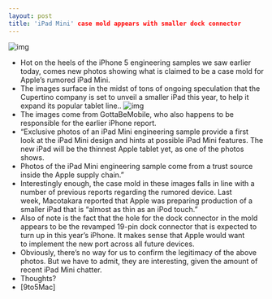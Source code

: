 ```yaml
---
layout: post
title: 'iPad Mini' case mold appears with smaller dock connector
---
```

![img](http://media.idownloadblog.com/wp-content/uploads/2012/07/ipad-mini-bottom-1.jpeg)
* Hot on the heels of the iPhone 5 engineering samples we saw earlier today, comes new photos showing what is claimed to be a case mold for Apple’s rumored iPad Mini.
* The images surface in the midst of tons of ongoing speculation that the Cupertino company is set to unveil a smaller iPad this year, to help it expand its popular tablet line..
![img](http://media.idownloadblog.com/wp-content/uploads/2012/07/ipad-mini-new-ipad-620x92-e1341954858903.jpeg)
* The images come from GottaBeMobile, who also happens to be responsible for the earlier iPhone report.
* “Exclusive photos of an iPad Mini engineering sample provide a first look at the iPad Mini design and hints at possible iPad Mini features. The new iPad will be the thinnest Apple tablet yet, as one of the photos shows.
* Photos of the iPad Mini engineering sample come from a trust source inside the Apple supply chain.”
* Interestingly enough, the case mold in these images falls in line with a number of previous reports regarding the rumored device. Last week, Macotakara reported that Apple was preparing production of a smaller iPad that is “almost as thin as an iPod touch.”
* Also of note is the fact that the hole for the dock connector in the mold appears to be the revamped 19-pin dock connector that is expected to turn up in this year’s iPhone. It makes sense that Apple would want to implement the new port across all future devices.
* Obviously, there’s no way for us to confirm the legitimacy of the above photos. But we have to admit, they are interesting, given the amount of recent iPad Mini chatter.
* Thoughts?
* [9to5Mac]

